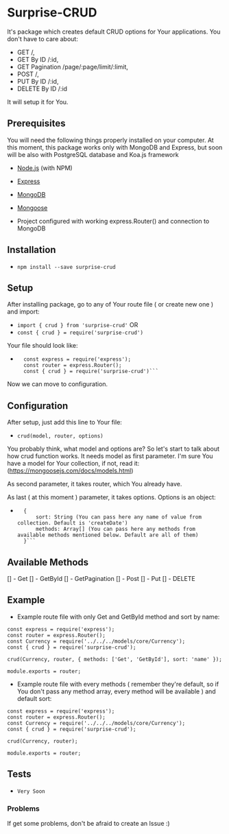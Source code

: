 # Surprise-CRUD

It's package which creates default CRUD options for Your applications. You don't have to care about:
* GET /,
* GET By ID /:id, 
* GET Pagination /page/:page/limit/:limit, 
* POST /, 
* PUT By ID /:id, 
* DELETE By ID /:id

It will setup it for You.

## Prerequisites

You will need the following things properly installed on your computer.
At this moment, this package works only with MongoDB and Express, but soon will be also with PostgreSQL database and Koa.js framework
* [Node.js](http://nodejs.org/) (with NPM)
* [Express](http://expressjs.com/)
* [MongoDB](http://mongodb.com/)
* [Mongoose](https://mongoosejs.com/)

* Project configured with working express.Router() and connection to MongoDB

## Installation

* `npm install --save surprise-crud`

## Setup
After installing package, go to any of Your route file ( or create new one ) and import: 
* `import { crud } from 'surprise-crud'`
OR 
* `const { crud } = require('surprise-crud')`

Your file should look like: 

* ```shell
	const express = require('express');
	const router = express.Router();
	const { crud } = require('surprise-crud')```

Now we can move to configuration.

## Configuration
After setup, just add this line to Your file: 
* `crud(model, router, options)`

You probably think, what model and options are? So let's start to talk about how crud function works.
It needs model as first parameter. I'm sure You have a model for Your collection, if not, read it: (https://mongoosejs.com/docs/models.html)

As second parameter, it takes router, which You already have.

As last ( at this moment ) parameter, it takes options. Options is an object: 
* ```shell
	{
		sort: String (You can pass here any name of value from collection. Default is 'createDate')
		methods: Array[] (You can pass here any methods from available methods mentioned below. Default are all of them)
	}```

## Available Methods
[] - Get
[] - GetById
[] - GetPagination
[] - Post
[] - Put
[] - DELETE

## Example
* Example route file with only Get and GetById method and sort by name: 

```
const express = require('express');
const router = express.Router();
const Currency = require('../../../models/core/Currency');
const { crud } = require('surprise-crud');

crud(Currency, router, { methods: ['Get', 'GetById'], sort: 'name' });

module.exports = router;
```

* Example route file with every methods ( remember they're default, so if You don't pass any method array, every method will be available ) and default sort: 

```
const express = require('express');
const router = express.Router();
const Currency = require('../../../models/core/Currency');
const { crud } = require('surprise-crud');

crud(Currency, router);

module.exports = router;

```

## Tests
* ```Very Soon```

### Problems
If get some problems, don't be afraid to create an Issue :) 
